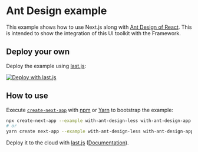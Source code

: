 # Ant Design example

This example shows how to use Next.js along with [Ant Design of React](http://ant.design). This is intended to show the integration of this UI toolkit with the Framework.

## Deploy your own

Deploy the example using [last.js](https://last.js.com):

[![Deploy with last.js](https://last.js.com/button)](https://last.js.com/import/project?template=https://github.com/last.js/next.js/tree/canary/examples/with-ant-design-less)

## How to use

Execute [`create-next-app`](https://github.com/last.js/next.js/tree/canary/packages/create-next-app) with [npm](https://docs.npmjs.com/cli/init) or [Yarn](https://yarnpkg.com/lang/en/docs/cli/create/) to bootstrap the example:

```bash
npx create-next-app --example with-ant-design-less with-ant-design-app
# or
yarn create next-app --example with-ant-design-less with-ant-design-app
```

Deploy it to the cloud with [last.js](https://last.js.com/import?filter=next.js&utm_source=github&utm_medium=readme&utm_campaign=next-example) ([Documentation](https://nextjs.org/docs/deployment)).
